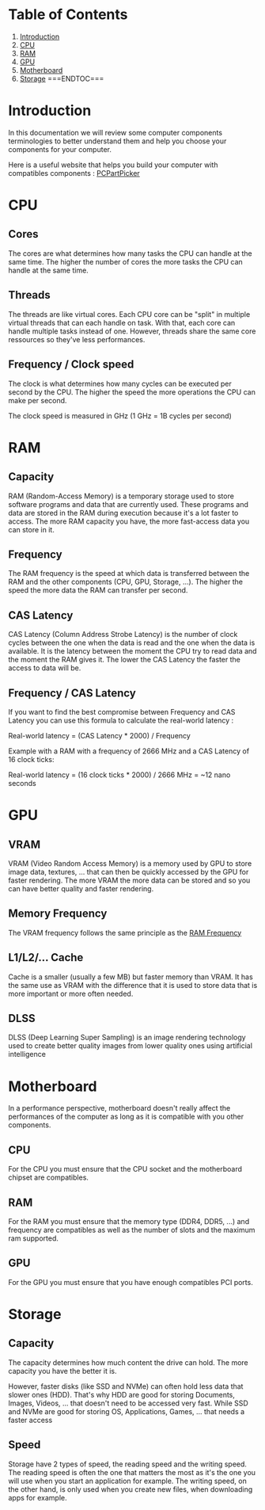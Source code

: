 # Table of Contents
1. [Introduction](#introduction)
2. [CPU](#cpu)
3. [RAM](#ram)
4. [GPU](#gpu)
5. [Motherboard](#motherboard)
6. [Storage](#storage)
===ENDTOC===

# Introduction

In this documentation we will review some computer components terminologies to better understand them and help you choose your components for your computer.

Here is a useful website that helps you build your computer with compatibles components : [PCPartPicker](https://pcpartpicker.com/)

# CPU

## Cores

The cores are what determines how many tasks the CPU can handle at the same time. The higher the number of cores the more tasks the CPU can handle at the same time.

## Threads

The threads are like virtual cores. Each CPU core can be "split" in multiple virtual threads that can each handle on task. With that, each core can handle multiple tasks instead of one. However, threads share the same core ressources so they've less performances.

## Frequency / Clock speed

The clock is what determines how many cycles can be executed per second by the CPU. The higher the speed the more operations the CPU can make per second.

The clock speed is measured in GHz (1 GHz = 1B cycles per second)

# RAM

## Capacity

RAM (Random-Access Memory) is a temporary storage used to store software programs and data that are currently used. These programs and data are stored in the RAM during execution because it's a lot faster to access. The more RAM capacity you have, the more fast-access data you can store in it.

## Frequency

The RAM frequency is the speed at which data is transferred between the RAM and the other components (CPU, GPU, Storage, ...). The higher the speed the more data the RAM can transfer per second.

## CAS Latency

CAS Latency (Column Address Strobe Latency) is the number of clock cycles between the one when the data is read and the one when the data is available. It is the latency between the moment the CPU try to read data and the moment the RAM gives it. The lower the CAS Latency the faster the access to data will be.

## Frequency / CAS Latency

If you want to find the best compromise between Frequency and CAS Latency you can use this formula to calculate the real-world latency :

Real-world latency = (CAS Latency * 2000) / Frequency

Example with a RAM with a frequency of 2666 MHz and a CAS Latency of 16 clock ticks:

Real-world latency = (16 clock ticks * 2000) / 2666 MHz = ~12 nano seconds

# GPU

## VRAM

VRAM (Video Random Access Memory) is a memory used by GPU to store image data, textures, ... that can then be quickly accessed by the GPU for faster rendering. The more VRAM the more data can be stored and so you can have better quality and faster rendering.

## Memory Frequency

The VRAM frequency follows the same principle as the [RAM Frequency](#frequency)

## L1/L2/... Cache

Cache is a smaller (usually a few MB) but faster memory than VRAM. It has the same use as VRAM with the difference that it is used to store data that is more important or more often needed.

## DLSS

DLSS (Deep Learning Super Sampling) is an image rendering technology used to create better quality images from lower quality ones using artificial intelligence

# Motherboard

In a performance perspective, motherboard doesn't really affect the performances of the computer as long as it is compatible with you other components.

## CPU

For the CPU you must ensure that the CPU socket and the motherboard chipset are compatibles.

## RAM

For the RAM you must ensure that the memory type (DDR4, DDR5, ...) and frequency are compatibles as well as the number of slots and the maximum ram supported.

## GPU

For the GPU you must ensure that you have enough compatibles PCI ports.

# Storage

## Capacity

The capacity determines how much content the drive can hold. The more capacity you have the better it is.

However, faster disks (like SSD and NVMe) can often hold less data that slower ones (HDD). That's why HDD are good for storing Documents, Images, Videos, ... that doesn't need to be accessed very fast. While SSD and NVMe are good for storing OS, Applications, Games, ... that needs a faster access

## Speed

Storage have 2 types of speed, the reading speed and the writing speed. The reading speed is often the one that matters the most as it's the one you will use when you start an application for example. The writing speed, on the other hand, is only used when you create new files, when downloading apps for example.